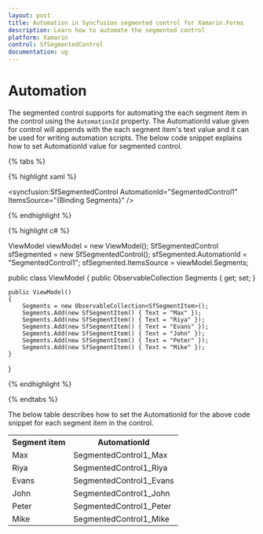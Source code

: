```yaml
---
layout: post
title: Automation in Syncfusion segmented control for Xamarin.Forms
description: Learn how to automate the segmented control
platform: Xamarin
control: SfSegmentedControl
documentation: ug
---
```


# Automation

The segmented control supports for automating the each segment item in the control using the  `AutomationId` property. The AutomationId value given for control will appends with the each segment item's text value and it can be used for writing automation scripts. The below code snippet explains how to set AutomationId value for segmented control.

{% tabs %}

{% highlight xaml %}

<syncfusion:SfSegmentedControl AutomationId="SegmentedControl1" ItemsSource="{Binding Segments}" />

{% endhighlight %}

{% highlight c# %}

ViewModel viewModel = new ViewModel();
SfSegmentedControl sfSegmented = new SfSegmentedControl();
sfSegmented.AutomationId = "SegmentedControl1";
sfSegmented.ItemsSource = viewModel.Segments;

public class ViewModel
{
    public ObservableCollection<SfSegmentItem> Segments { get; set; }

    public ViewModel()
    {
        Segments = new ObservableCollection<SfSegmentItem>();
        Segments.Add(new SfSegmentItem() { Text = "Max" });
        Segments.Add(new SfSegmentItem() { Text = "Riya" });
        Segments.Add(new SfSegmentItem() { Text = "Evans" });
        Segments.Add(new SfSegmentItem() { Text = "John" });
        Segments.Add(new SfSegmentItem() { Text = "Peter" });
        Segments.Add(new SfSegmentItem() { Text = "Mike" });
    }    
}

{% endhighlight %}

{% endtabs %}

The below table describes how to set the AutomationId for the above code snippet for each segment item in the control.

<table>
<tr>
<th>Segment item</th>
<th>AutomationId</th>
<tr>

<tr>
<td>Max</td>
<td>SegmentedControl1_Max</td>
<tr>

<tr>
<td>Riya</td>
<td>SegmentedControl1_Riya</td>
<tr>

<tr>
<td>Evans</td>
<td>SegmentedControl1_Evans</td>
<tr>

<tr>
<td>John</td>
<td>SegmentedControl1_John</td>
<tr>

<tr>
<td>Peter</td>
<td>SegmentedControl1_Peter</td>
<tr>

<tr>
<td>Mike</td>
<td>SegmentedControl1_Mike</td>
<tr>

</table>
